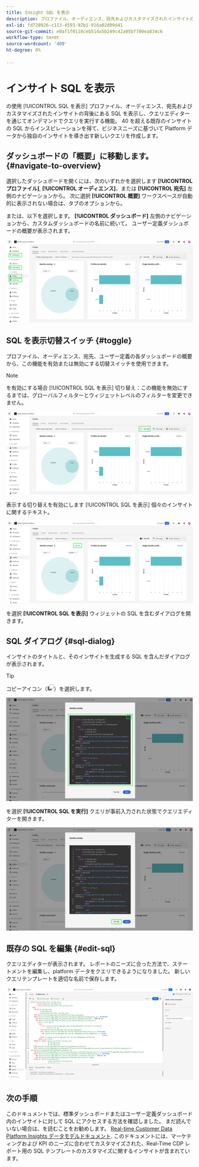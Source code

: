 ```yaml
---
title: Insight SQL を表示
description: プロファイル、オーディエンス、宛先およびカスタマイズされたインサイトの背後にある SQL を表示し、クエリエディターを通じてクエリをオンデマンドで実行します。
exl-id: fd728926-c113-4593-92b1-916a02d09d41
source-git-commit: e0af1f0110ceb514a5b249c42a05bf780ea834c6
workflow-type: tm+mt
source-wordcount: '409'
ht-degree: 0%

---
```


# インサイト SQL を表示

の使用 [!UICONTROL SQL を表示] プロファイル、オーディエンス、宛先およびカスタマイズされたインサイトの背後にある SQL を表示し、クエリエディターを通じてオンデマンドでクエリを実行する機能。 40 を超える既存のインサイトの SQL からインスピレーションを得て、ビジネスニーズに基づいて Platform データから独自のインサイトを導き出す新しいクエリを作成します。

## ダッシュボードの「概要」に移動します。 {#navigate-to-overview}

選択したダッシュボードを開くには、次のいずれかを選択します **[!UICONTROL プロファイル]**, **[!UICONTROL オーディエンス]**、または **[!UICONTROL 宛先]** 左側のナビゲーションから。 次に選択 **[!UICONTROL 概要]** ワークスペースが自動的に表示されない場合は、タブのオプションから。

または、以下を選択します。 **[!UICONTROL ダッシュボード]** 左側のナビゲーションから、カスタムダッシュボードの名前に続いて。 ユーザー定義ダッシュボードの概要が表示されます。

![のExperience PlatformUI [!UICONTROL プロファイル], [!UICONTROL オーディエンス], [!UICONTROL 宛先]、および [!UICONTROL ダッシュボード] ハイライト表示](./images/view-sql/dashboard-navigation.png)

## SQL を表示切替スイッチ {#toggle}

プロファイル、オーディエンス、宛先、ユーザー定義の各ダッシュボードの概要から、この機能を有効または無効にする切替スイッチを使用できます。

>[!NOTE]
>
>を有効にする場合 [!UICONTROL SQL を表示] 切り替え：この機能を無効にするまでは、グローバルフィルターとウィジェットレベルのフィルターを変更できません。

![この [!UICONTROL SQL を表示] 切り替えがハイライト表示されています。](./images/view-sql/view-sql-toggle.png)

表示する切り替えを有効にします [!UICONTROL SQL を表示] 個々のインサイトに関するテキスト。

![～の洞察 [!UICONTROL SQL を表示] ハイライト表示](./images/view-sql/insight-view-sql.png)

を選択 **[!UICONTROL SQL を表示]** ウィジェットの SQL を含むダイアログを開きます。

## SQL ダイアログ {#sql-dialog}

インサイトのタイトルと、そのインサイトを生成する SQL を含んだダイアログが表示されます。

>[!TIP]
>
>コピーアイコン（![「コピー」アイコン](./images/view-sql/copy-icon.png)）を選択します。

![SQL 文がハイライト表示されたインサイトダイアログ](./images/view-sql/sql-dialog.png)

を選択 **[!UICONTROL SQL を実行]** クエリが事前入力された状態でクエリエディターを開きます。

![とのインサイトダイアログ [!UICONTROL SQL を実行] ハイライト表示](./images/view-sql/run-sql.png)

## 既存の SQL を編集 {#edit-sql}

クエリエディターが表示されます。 レポートのニーズに合った方法で、ステートメントを編集し、platform データをクエリできるようになりました。 新しいクエリテンプレートを適切な名前で保存します。

![選択したインサイト SQL が事前入力されたクエリエディター。](./images/view-sql/edit-sql.png)

## 次の手順

このドキュメントでは、標準ダッシュボードまたはユーザー定義ダッシュボード内のインサイトに対して SQL にアクセスする方法を確認しました。 まだ読んでいない場合は、を読むことをお勧めします。 [Real-time Customer Data Platform Insights データモデルドキュメント](./data-models/cdp-insights-data-model-b2c.md). このドキュメントには、マーケティングおよび KPI のニーズに合わせてカスタマイズされた、Real-Time CDP レポート用の SQL テンプレートのカスタマイズに関するインサイトが含まれています。
